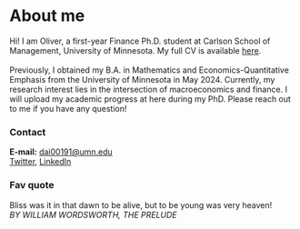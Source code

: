 # About me
Hi! I am Oliver, a first-year Finance Ph.D. student at Carlson School of Management, University of Minnesota. My full CV is available [here](/CV081624.pdf). \
\
Previously, I obtained my B.A. in Mathematics and Economics-Quantitative Emphasis from the University of Minnesota in May 2024. Currently, my research interest lies in the intersection of macroeconomics and finance. I will upload my academic progress at here during my PhD. Please reach out to me if you have any question!

### Contact
**E-mail:** dai00191@umn.edu\
[Twitter](https://x.com/Oliver_Dai_Econ), [LinkedIn](www.linkedin.com/in/oliverdai)
    

### Fav quote
Bliss was it in that dawn to be alive, but to be young was very heaven!\
_BY WILLIAM WORDSWORTH, THE PRELUDE_


